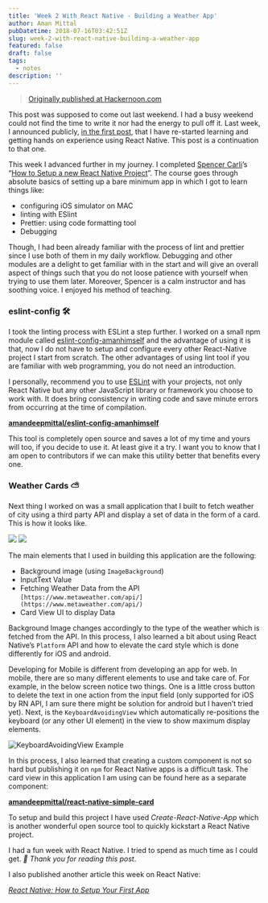 ```yaml
---
title: 'Week 2 With React Native - Building a Weather App'
author: Aman Mittal
pubDatetime: 2018-07-16T03:42:51Z
slug: week-2-with-react-native-building-a-weather-app
featured: false
draft: false
tags:
  - notes
description: ''
---
```


> [Originally published at Hackernoon.com](https://medium.com/hackernoon/week-2-with-react-native-building-a-weather-app-ca50fcfcb1e1)

This post was supposed to come out last weekend. I had a busy weekend could not find the time to write it nor had the energy to pull off it. Last week, I announced publicly, [in the first post](https://medium.com/@amanhimself/starting-over-with-react-native-aff0dbdf5909), that I have re-started learning and getting hands on experience using React Native. This post is a continuation to that one.

This week I advanced further in my journey. I completed [Spencer Carli](https://medium.com/u/1ec17560bf99)’s “[How to Setup a new React Native Project](https://learn.handlebarlabs.com/courses/enrolled/253279)”. The course goes through absolute basics of setting up a bare minimum app in which I got to learn things like:

- configuring iOS simulator on MAC
- linting with ESlint
- Prettier: using code formatting tool
- Debugging

Though, I had been already familiar with the process of lint and prettier since I use both of them in my daily workflow. Debugging and other modules are a delight to get familiar with in the start and will give an overall aspect of things such that you do not loose patience with yourself when trying to use them later. Moreover, Spencer is a calm instructor and has soothing voice. I enjoyed his method of teaching.

### eslint-config 🛠

I took the linting process with ESLint a step further. I worked on a small npm module called [eslint-config-amanhimself](https://www.npmjs.com/package/eslint-config-amanhimself) and the advantage of using it is that, now I do not have to setup and configure every other React-Native project I start from scratch. The other advantages of using lint tool if you are familiar with web programming, you do not need an introduction.

I personally, recommend you to use [ESLint](https://eslint.org/) with your projects, not only React Native but any other JavaScript library or framework you choose to work with. It does bring consistency in writing code and save minute errors from occurring at the time of compilation.

[**amandeepmittal/eslint-config-amanhimself**](https://github.com/amandeepmittal/eslint-config-amanhimself)

This tool is completely open source and saves a lot of my time and yours will too, if you decide to use it. At least give it a try. I want you to know that I am open to contributors if we can make this utility better that benefits every one.

### Weather Cards ⛅️

Next thing I worked on was a small application that I built to fetch weather of city using a third party API and display a set of data in the form of a card. This is how it looks like.

![](https://i.imgur.com/XPIOrxO.png)
![](https://i.imgur.com/5rz4eNi.png)

The main elements that I used in building this application are the following:

- Background image (using `ImageBackground`)
- InputText Value
- Fetching Weather Data from the API `[https://www.metaweather.com/api/](https://www.metaweather.com/api/)`
- Card View UI to display Data

Background Image changes accordingly to the type of the weather which is fetched from the API. In this process, I also learned a bit about using React Native’s `Platform` API and how to elevate the card style which is done differently for iOS and android.

Developing for Mobile is different from developing an app for web. In mobile, there are so many different elements to use and take care of. For example, in the below screen notice two things. One is a little cross button to delete the text in one action from the input field (only supported for iOS by RN API, I am sure there might be solution for android but I haven’t tried yet). Next, is the `KeyboardAvoidingView` which automatically re-positions the keyboard (or any other UI element) in the view to show maximum display elements.

![KeyboardAvoidingView Example](https://i.imgur.com/a81AmEV.gif)

In this process, I also learned that creating a custom component is not so hard but publishing it on `npm` for React Native apps is a difficult task. The card view in this application I am using can be found here as a separate component:

[**amandeepmittal/react-native-simple-card**](https://github.com/amandeepmittal/react-native-simple-card)

To setup and build this project I have used _Create-React-Native-App_ which is another wonderful open source tool to quickly kickstart a React Native project.

I had a fun week with React Native. I tried to spend as much time as I could get. _🙏 Thank you for reading this post_.

I also published another article this week on React Native:

[_React Native: How to Setup Your First App_](https://medium.com/@amanhimself/react-native-how-to-setup-your-first-app-a36c450a8a2f)
